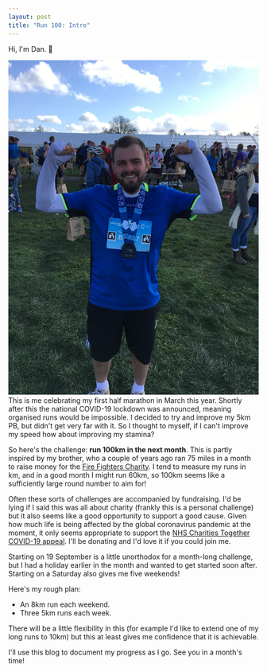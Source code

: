 ```yaml
---
layout: post
title: "Run 100: Intro"
---
```


Hi, I'm Dan. 👋

![Me after the Cambridge half marathon](/assets/images/2020-09-18/half-marathon.jpg) This is me celebrating my first half marathon in March this year. Shortly after this the national COVID-19 lockdown was announced, meaning organised runs would be impossible. I decided to try and improve my 5km PB, but didn't get very far with it. So I thought to myself, if I can't improve my speed how about improving my stamina?

So here's the challenge: **run 100km in the next month**. This is partly inspired by my brother, who a couple of years ago ran 75 miles in a month to raise money for the [Fire Fighters Charity](https://www.firefighterscharity.org.uk/). I tend to measure my runs in km, and in a good month I might run 60km, so 100km seems like a sufficiently large round number to aim for!

Often these sorts of challenges are accompanied by fundraising. I'd be lying if I said this was all about charity (frankly this is a personal challenge) but it also seems like a good opportunity to support a good cause. Given how much life is being affected by the global coronavirus pandemic at the moment, it only seems appropriate to support the [NHS Charities Together COVID-19 appeal](https://uk.virginmoneygiving.com/giving/NHSCharitiesCOVID19/). I'll be donating and I'd love it if you could join me.

Starting on 19 September is a little unorthodox for a month-long challenge, but I had a holiday earlier in the month and wanted to get started soon after. Starting on a Saturday also gives me five weekends!

Here's my rough plan:
- An 8km run each weekend.
- Three 5km runs each week.

There will be a little flexibility in this (for example I'd like to extend one of my long runs to 10km) but this at least gives me confidence that it is achievable.

I'll use this blog to document my progress as I go. See you in a month's time!